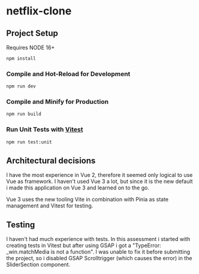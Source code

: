# netflix-clone


## Project Setup

Requires NODE 16+

```sh
npm install
```

### Compile and Hot-Reload for Development

```sh
npm run dev
```

### Compile and Minify for Production

```sh
npm run build
```

### Run Unit Tests with [Vitest](https://vitest.dev/)

```sh
npm run test:unit
```

## Architectural decisions
I have the most experience in Vue 2, therefore it seemed only logical to use Vue as framework. I haven't used Vue 3 a lot, but since it is the new default i made this application on Vue 3 and learned on to the go.

Vue 3 uses the new tooling Vite in combination with Pinia as state management and Vitest for testing.

## Testing
I haven't had much experience with tests. In this assessment i started with creating tests in Vitest but after using GSAP i got a "TypeError: _win.matchMedia is not a function". I was unable to fix it before submitting the project, so i disabled GSAP Scrolltrigger (which causes the error) in the SliderSection component.